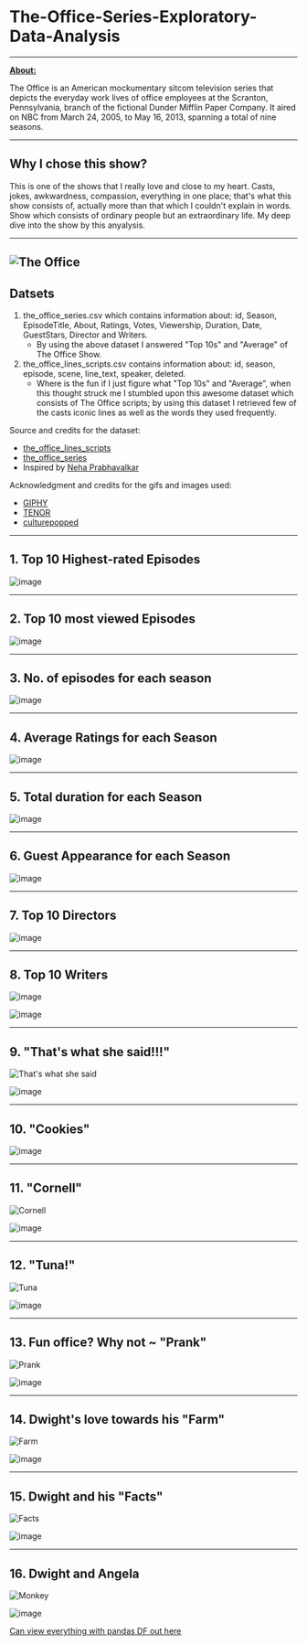 # The-Office-Series-Exploratory-Data-Analysis



-----------------------------

**[About:](https://en.wikipedia.org/wiki/The_Office_(American_TV_series))**
   <p>The Office is an American mockumentary sitcom television series that depicts the everyday work lives of office employees at the Scranton, Pennsylvania, branch of the fictional Dunder Mifflin Paper Company. It aired on NBC from March 24, 2005, to May 16, 2013, spanning a total of nine seasons.</p>
   
-----------------------------
## Why I chose this show?  
This is one of the shows that I really love and close to my heart. Casts, jokes, awkwardness, compassion, everything in one place; that's what this show consists of, actually more than that which I couldn't explain in words. Show which consists of ordinary people but an extraordinary life. My deep dive into the show by this anyalysis.
   
 ----------------------------- 
![The Office](http://4.bp.blogspot.com/-XnRa5HoSlZY/TXBZwqT37SI/AAAAAAAAEYo/jrwFWadzQiM/s1600/michaelscottslastsupper.jpg)
-----------------------------
## Datsets  

1. the_office_series.csv which contains information about: id, Season, EpisodeTitle,	About,	Ratings,	Votes,	Viewership,	Duration,	Date,	GuestStars,	Director and Writers.  
    - By using the above dataset I answered "Top 10s" and "Average" of The Office Show.
2. the_office_lines_scripts.csv contains information about: id,	season,	episode,	scene,	line_text,	speaker,	deleted.  
    - Where is the fun if I just figure what "Top 10s" and "Average", when this thought struck me I stumbled upon this awesome dataset which consists of The Office scripts; by using this dataset I retrieved few of the casts iconic lines as well as the words they used frequently.
    
Source and credits for the dataset:
- [the_office_lines_scripts](https://data.world/abhinavr8/the-office-scripts-dataset)
- [the_office_series](https://www.kaggle.com/datasets/nehaprabhavalkar/the-office-dataset)
- Inspired by [Neha Prabhavalkar](https://www.kaggle.com/datasets/nehaprabhavalkar/the-office-dataset)

Acknowledgment and credits for the gifs and images used:
- [GIPHY](https://giphy.com/search/the-office)
- [TENOR](https://tenor.com/view/facts-dwight-facts-the-office-dwight-gif-25782901)
- [culturepopped](http://culturepopped.blogspot.com/2011/03/office-last-supper.html?m=1)


-----------------------------

## 1. Top 10 Highest-rated Episodes 

![image](https://user-images.githubusercontent.com/90051040/200160385-4b60f251-d005-4dde-87c0-d25636ed1202.png)

-----------------------------

## 2. Top 10 most viewed Episodes 

![image](https://user-images.githubusercontent.com/90051040/200160490-6360ae7a-ab9a-4c51-bf3f-3924b70e0efb.png)

-----------------------------

## 3. No. of episodes for each season

![image](https://user-images.githubusercontent.com/90051040/200160513-738634b3-787a-4902-a13b-fd421a6da9e3.png)

-----------------------------

## 4. Average Ratings for each Season

![image](https://user-images.githubusercontent.com/90051040/200160544-efbcad7a-cb9f-4e7d-a178-93ebd6403b0c.png)

-----------------------------

## 5. Total duration for each Season

![image](https://user-images.githubusercontent.com/90051040/200160562-3fef1cb1-c374-462f-a1b7-1f2d57f27937.png)

-----------------------------

## 6. Guest Appearance for each Season

![image](https://user-images.githubusercontent.com/90051040/200160590-0cce3e3f-b5bd-4f1a-9ffc-6b62510fe792.png)

-----------------------------

## 7. Top 10 Directors

![image](https://user-images.githubusercontent.com/90051040/200160612-7482c9de-e9f6-4c47-9220-5f75c322e3e0.png)

-----------------------------


## 8. Top 10 Writers

![image](https://user-images.githubusercontent.com/90051040/200160646-c4cf83cb-6230-4294-b731-97455b33cfc1.png)

![image](https://user-images.githubusercontent.com/90051040/200160673-7d9de21d-67f1-48fd-a6bf-d32b99232360.png)

-----------------------------

## 9. "That's what she said!!!"
![That's what she said](https://media0.giphy.com/media/IjJ8FVe4HVk66yvlV2/giphy.gif?cid=ecf05e47zu7z827f0qdl26qb86lwxtlkaxraf0ouax31wiuk&rid=giphy.gif&ct=g)

![image](https://user-images.githubusercontent.com/90051040/200160727-91812025-734b-4da8-ab92-886a8e1ae839.png)

-----------------------------


## 10. "Cookies"

![image](https://user-images.githubusercontent.com/90051040/200160784-93605057-1cd5-4fbf-a598-6d69982c47bc.png)

-----------------------------


## 11. "Cornell"

![Cornell](https://media2.giphy.com/media/kMPP27oGmW36oZ6olx/giphy.gif?cid=ecf05e4779xswpdxhh4ijnul0wrgpksw6gp4b4t9w3anou92&rid=giphy.gif&ct=g)

![image](https://user-images.githubusercontent.com/90051040/200160802-9b23a04e-7cc6-42ef-88cc-86348d0fff9b.png)

-----------------------------

## 12. "Tuna!"

![Tuna](https://64.media.tumblr.com/tumblr_m5fgkh1Zv31qcti48o6_r1_250.gifv)

![image](https://user-images.githubusercontent.com/90051040/200160828-7ca349bc-8d49-413a-84ee-c79e13484574.png)

-----------------------------

## 13. Fun office? Why not ~ "Prank"
![Prank](https://media1.giphy.com/media/pmVBMVIXDwj0A/giphy.gif?cid=ecf05e479qm88k12jtvcynibsoj13ba0o2ujgxodibml5yuh&rid=giphy.gif&ct=g)

![image](https://user-images.githubusercontent.com/90051040/200160853-33ac0a0b-169b-4359-8de1-0be710f36fc9.png)

-----------------------------


## 14. Dwight's love towards his "Farm"

![Farm](https://media4.giphy.com/media/dXf93EHY6advUBYC0u/giphy.gif?cid=ecf05e47vuvkddl3kvfowyk080p3b9kpbzsx0dd9igrum1e6&rid=giphy.gif&ct=g)

![image](https://user-images.githubusercontent.com/90051040/200160876-89ab9d5c-a59c-475a-8ed8-7afecbe7499c.png)

-----------------------------


## 15. Dwight and his "Facts"
![Facts](https://media.tenor.com/WyP87R3evT4AAAAC/facts-dwight-facts.gif)

![image](https://user-images.githubusercontent.com/90051040/200160913-4cd330b3-7fb6-4b8f-8bc4-ddbd16376eb3.png)

-----------------------------

## 16. Dwight and Angela

![Monkey](https://64.media.tumblr.com/54492a8ae215a8a85c7c43a78c5c3d42/tumblr_o7xb0kWA6p1uk9x9no9_250.gif)

![image](https://user-images.githubusercontent.com/90051040/200162146-67b40394-5c0b-4f4f-8083-ba8c895d8583.png)


[Can view everything with pandas DF out here](https://nbviewer.org/github/prajwal-ns/The-Office-Series-Exploratory-Data-Analysis/blob/main/the_office.ipynb)
































    

   
   
